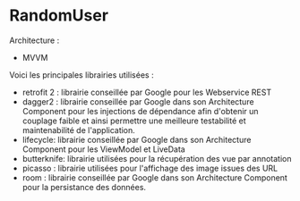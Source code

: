# RandomUser

Architecture :
- MVVM

Voici les principales librairies utilisées :
- retrofit 2 : librairie conseillée par Google pour les Webservice REST
- dagger2 : librairie conseillée par Google dans son Architecture Component pour les injections de dépendance afin d'obtenir un couplage faible et ainsi permettre une meilleure testabilité et maintenabilité de l'application.
- lifecycle: librairie conseillée par Google dans son Architecture Component pour les ViewModel et LiveData
- butterknife: librairie utilisées pour la récupération des vue par annotation
- picasso : librairie utilisées pour l'affichage des image issues des URL
- room : librairie conseillée par Google dans son Architecture Component pour la persistance des données.
